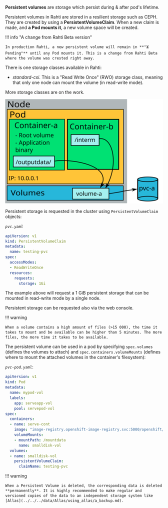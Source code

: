 **Persistent volumes** are storage which persist during & after pod's lifetime.

Persistent volumes in Rahti are stored in a resilient storage such as CEPH. They are created by using a **PersistentVolumeClaim**. When a
new claim is made, and **a Pod mounts it**, a new volume space will be created.

!!! info "A change from Rahti Beta version"

    In production Rahti, a new persistent volume will remain in **"⏳ Pending"** until any Pod mounts it. This is a change from Rahti Beta where the volume was crested right away.

There is one storage classes available in Rahti:

 * *standard-csi*. This is a "Read Write Once" (RWO) storage class, meaning that only one node can mount the volume (in read-write mode).

More storage classes are on the work.

![PersistentVolumeClaim](../../img/pods-and-storage-pvc.drawio.svg)

Persistent storage is requested in the cluster using `PersistentVolumeClaim` objects:

*`pvc.yaml`*

```yaml
apiVersion: v1
kind: PersistentVolumeClaim
metadata:
  name: testing-pvc
spec:
  accessModes:
  - ReadWriteOnce
  resources:
    requests:
      storage: 1Gi
```

The example above will request a 1 GiB persistent storage that can be mounted in read-write
mode by a single node.

Persistent storage can be requested also via the web console.

!!! warning

    When a volume contains a high amount of files (>15 000), the time it takes to mount and be available can be higher than 5 minutes. The more files, the more time it takes to be available.

The persistent volume can be used in a pod by specifying `spec.volumes`
(defines the volumes to attach) and `spec.containers.volumeMounts` (defines where
to mount the attached volumes in the container's filesystem):

*`pvc-pod.yaml`*:

```yaml
apiVersion: v1
kind: Pod
metadata:
  name: mypod-vol
  labels:
    app: serveapp-vol
    pool: servepod-vol
spec:
  containers:
  - name: serve-cont
    image: "image-registry.openshift-image-registry.svc:5000/openshift/httpd"
    volumeMounts:
    - mountPath: /mountdata
      name: smalldisk-vol
  volumes:
  - name: smalldisk-vol
    persistentVolumeClaim:
      claimName: testing-pvc
```

!!! warning

    When a Persistent Volume is deleted, the corresponding data is deleted **permanently**. It is highly recommended to make regular and versioned copies of the data to an independent storage system like [Allas](../../../data/Allas/using_allas/a_backup.md).
